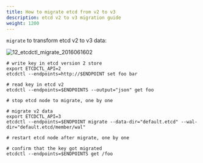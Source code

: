 ```yaml
---
title: How to migrate etcd from v2 to v3
description: etcd v2 to v3 migration guide
weight: 1200
---
```


`migrate` to transform etcd v2 to v3 data:

![12_etcdctl_migrate_2016061602](https://storage.googleapis.com/etcd/demo/12_etcdctl_migrate_2016061602.gif)


```shell
# write key in etcd version 2 store
export ETCDCTL_API=2
etcdctl --endpoints=http://$ENDPOINT set foo bar

# read key in etcd v2
etcdctl --endpoints=$ENDPOINTS --output="json" get foo

# stop etcd node to migrate, one by one

# migrate v2 data
export ETCDCTL_API=3
etcdctl --endpoints=$ENDPOINT migrate --data-dir="default.etcd" --wal-dir="default.etcd/member/wal"

# restart etcd node after migrate, one by one

# confirm that the key got migrated
etcdctl --endpoints=$ENDPOINTS get /foo
```
